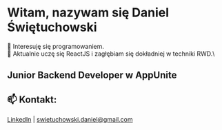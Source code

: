   # Witam, nazywam się Daniel Świętuchowski #

👀 Interesuję się programowaniem.\
🌱 Aktualnie uczę się ReactJS i zagłębiam się dokładniej w techniki RWD.\

## Junior Backend Developer w AppUnite

## 📫 Kontakt:
[LinkedIn](linkedin.com/in/daniel-świętuchowski-b9a29b212 "LinkedIn - Daniel Świętuchowski") | swietuchowski.daniel@gmail.com
